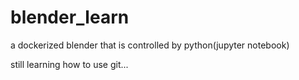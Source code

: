 # blender_learn
a dockerized blender that is controlled by python(jupyter notebook)

still learning how to use git...

